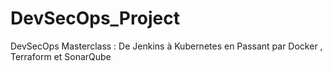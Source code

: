 # DevSecOps_Project
DevSecOps Masterclass : De Jenkins à Kubernetes en Passant par Docker , Terraform et SonarQube
